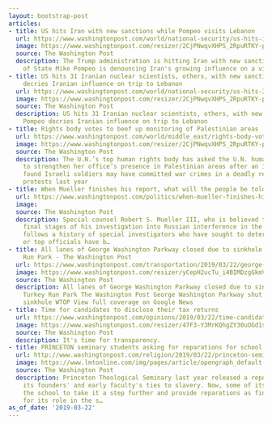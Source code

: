 ```yaml
---
layout: bootstrap-post
articles:
- title: US hits Iran with new sanctions while Pompeo visits Lebanon
  url: https://www.washingtonpost.com/world/national-security/us-hits-iran-with-new-sanctions-while-pompeo-visits-lebanon/2019/03/22/5bdf0e6e-4cac-11e9-8cfc-2c5d0999c21e_story.html
  image: https://www.washingtonpost.com/resizer/2CjPNwqvXHPS_2RpuRTKY-p3eVo=/1484x0/www.washingtonpost.com/pb/resources/img/twp-social-share.png
  source: The Washington Post
  description: The Trump administration is hitting Iran with new sanctions while Secretary
    of State Mike Pompeo is denouncing Iran's growing influence on a visit to Lebanon.
- title: US hits 31 Iranian nuclear scientists, others, with new sanctions as Pompeo
    decries Iranian influence on trip to Lebanon
  url: https://www.washingtonpost.com/world/national-security/us-hits-31-iranian-nuclear-scientists-others-with-new-sanctions-as-pompeo-decries-iranian-influence-on-trip-to-lebanon/2019/03/22/ce673156-4cab-11e9-8cfc-2c5d0999c21e_story.html
  image: https://www.washingtonpost.com/resizer/2CjPNwqvXHPS_2RpuRTKY-p3eVo=/1484x0/www.washingtonpost.com/pb/resources/img/twp-social-share.png
  source: The Washington Post
  description: US hits 31 Iranian nuclear scientists, others, with new sanctions as
    Pompeo decries Iranian influence on trip to Lebanon
- title: Rights body votes to beef up monitoring of Palestinian areas
  url: https://www.washingtonpost.com/world/middle_east/rights-body-votes-to-beef-up-monitoring-of-palestinian-areas/2019/03/22/cdda7adc-4caa-11e9-8cfc-2c5d0999c21e_story.html
  image: https://www.washingtonpost.com/resizer/2CjPNwqvXHPS_2RpuRTKY-p3eVo=/1484x0/www.washingtonpost.com/pb/resources/img/twp-social-share.png
  source: The Washington Post
  description: The U.N.’s top human rights body has asked the U.N. human rights chief
    to strengthen her office’s presence in Palestinian areas after an investigation
    found Israeli soldiers may have committed war crimes in a deadly response to Gaza
    protests last year
- title: When Mueller finishes his report, what will the people be told?
  url: https://www.washingtonpost.com/politics/when-mueller-finishes-his-report-what-will-the-people-be-told/2019/03/22/daffe8b8-5ccd-432b-b26a-41dd6a39c0b4_story.html
  image: 
  source: The Washington Post
  description: Special counsel Robert S. Mueller III, who is believed to be in the
    final stages of his investigation into Russian interference in the 2016 campaign,
    follows a history of special investigators who have sought to determine if presidents
    or top officials have b…
- title: All lanes of George Washington Parkway closed due to sinkhole near Turkey
    Run Park - The Washington Post
  url: https://www.washingtonpost.com/transportation/2019/03/22/george-washington-parkway-is-closed-due-sinkhole/
  image: https://www.washingtonpost.com/resizer/yCepH2ucTu_i4BIMDzgGkmVWwAk=/1484x0/arc-anglerfish-washpost-prod-washpost.s3.amazonaws.com/public/4APCKOJX4FH77IB6YHVNUM2JII.jpg
  source: The Washington Post
  description: All lanes of George Washington Parkway closed due to sinkhole near
    Turkey Run Park The Washington Post George Washington Parkway shut down by 10-foot-deep
    sinkhole WTOP View full coverage on Google News
- title: Time for candidates to disclose their tax returns
  url: https://www.washingtonpost.com/opinions/2019/03/22/time-candidates-disclose-their-tax-returns/
  image: https://www.washingtonpost.com/resizer/47F3-Y3MrKQhgZY30uOGd1s0SaM=/1484x0/arc-anglerfish-washpost-prod-washpost.s3.amazonaws.com/public/E7JADACMAII6TDH4FROQTGOCDY.jpg
  source: The Washington Post
  description: It's time for transparency.
- title: PRINCETON seminary students asking for reparations for school's role in slavery...
  url: http://www.washingtonpost.com/religion/2019/03/22/princeton-seminary-students-are-asking-reparations-schools-role-slavery/
  image: https://www.lmtonline.com/img/pages/article/opengraph_default.jpg
  source: The Washington Post
  description: Princeton Theological Seminary last year released a report describing
    its founders' and early faculty's ties to slavery. Now, some of its students want
    the school to take it a step further and provide reparations as financial restitution
    for its role in the s…
as_of_date: '2019-03-22'
---
```


